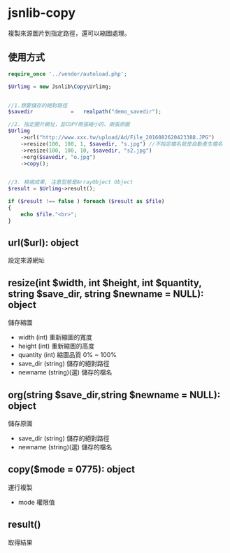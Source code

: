 # jsnlib-copy
複製來源圖片到指定路徑，還可以縮圖處理。

## 使用方式
````php
require_once '../vendor/autoload.php';

$Urlimg = new Jsnlib\Copy\Urlimg;


//1.想要儲存的絕對路徑
$savedir            =   realpath("demo_savedir");

//2. 指定圖片網址，並COPY兩張縮小的、兩張原圖
$Urlimg
	->url("http://www.xxx.tw/upload/Ad/File_2016082620423388.JPG")
	->resize(100, 100, 1, $savedir, "s.jpg") //不指定檔名就是自動產生檔名
	->resize(100, 100, 10, $savedir, "s2.jpg")
	->org($savedir, "o.jpg")
	->copy();


//3. 檢視成果, 注意型態是ArrayObject Object
$result = $Urlimg->result();

if ($result !== false ) foreach ($result as $file)
{
	echo $file."<br>";
}
````

## url($url): object
設定來源網址

## resize(int $width, int $height, int $quantity, string $save_dir, string $newname = NULL): object
儲存縮圖
- width (int) 重新縮圖的寬度
- height (int) 重新縮圖的高度
- quantity (int) 縮圖品質 0% ~ 100%
- save_dir (string) 儲存的絕對路徑
- newname (string)(選) 儲存的檔名

## org(string $save_dir,string  $newname = NULL): object
儲存原圖
- save_dir (string) 儲存的絕對路徑
- newname (string)(選) 儲存的檔名

## copy($mode = 0775): object
運行複製
- mode 權限值

## result()
取得結果
